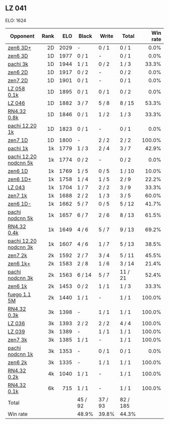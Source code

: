 ## LZ 041 ##

ELO: 1624

Opponent | Rank | ELO | Black | Write | Total | Win rate
---------|-----:|----:|-------|-------|-------|-------:
[zen6 3D+](zen6%203D+.md) | 2D | 2029 | - | 0 / 1 | 0 / 1 | 0.0%
[zen6 3D](zen6%203D.md) | 1D | 1977 | 0 / 1 | - | 0 / 1 | 0.0%
[pachi 3k](pachi%203k.md) | 1D | 1944 | 1 / 1 | 0 / 2 | 1 / 3 | 33.3%
[zen6 2D](zen6%202D.md) | 1D | 1917 | 0 / 2 | - | 0 / 2 | 0.0%
[zen7 2D](zen7%202D.md) | 1D | 1901 | 0 / 1 | - | 0 / 1 | 0.0%
[LZ 058 0.1k](LZ%20058%200.1k.md) | 1D | 1895 | 0 / 1 | 0 / 1 | 0 / 2 | 0.0%
[LZ 046](LZ%20046.md) | 1D | 1882 | 3 / 7 | 5 / 8 | 8 / 15 | 53.3%
[RN4.32 0.8k](RN4.32%200.8k.md) | 1D | 1846 | 0 / 1 | 1 / 2 | 1 / 3 | 33.3%
[pachi 12.20 1k](pachi%2012.20%201k.md) | 1D | 1823 | 0 / 1 | - | 0 / 1 | 0.0%
[zen7 1D](zen7%201D.md) | 1D | 1800 | - | 2 / 2 | 2 / 2 | 100.0%
[pachi 1k](pachi%201k.md) | 1k | 1779 | 1 / 3 | 2 / 4 | 3 / 7 | 42.9%
[pachi 12.20 nodcnn 5k](pachi%2012.20%20nodcnn%205k.md) | 1k | 1774 | 0 / 2 | - | 0 / 2 | 0.0%
[zen6 1D](zen6%201D.md) | 1k | 1769 | 1 / 5 | 0 / 5 | 1 / 10 | 10.0%
[zen6 1D+](zen6%201D+.md) | 1k | 1758 | 1 / 4 | 1 / 5 | 2 / 9 | 22.2%
[LZ 043](LZ%20043.md) | 1k | 1704 | 1 / 7 | 2 / 2 | 3 / 9 | 33.3%
[zen7 1k](zen7%201k.md) | 1k | 1688 | 2 / 2 | 1 / 3 | 3 / 5 | 60.0%
[zen6 1D-](zen6%201D-.md) | 1k | 1662 | 5 / 7 | 0 / 5 | 5 / 12 | 41.7%
[pachi nodcnn 5k](pachi%20nodcnn%205k.md) | 1k | 1657 | 6 / 7 | 2 / 6 | 8 / 13 | 61.5%
[RN4.32 0.4k](RN4.32%200.4k.md) | 1k | 1649 | 4 / 6 | 5 / 7 | 9 / 13 | 69.2%
[pachi 12.20 nodcnn 3k](pachi%2012.20%20nodcnn%203k.md) | 1k | 1607 | 4 / 6 | 1 / 7 | 5 / 13 | 38.5%
[zen7 2k](zen7%202k.md) | 2k | 1592 | 2 / 7 | 3 / 4 | 5 / 11 | 45.5%
[zen6 1k+](zen6%201k+.md) | 2k | 1583 | 2 / 8 | 1 / 6 | 3 / 14 | 21.4%
[pachi nodcnn 3k](pachi%20nodcnn%203k.md) | 2k | 1563 | 6 / 14 | 5 / 7 | 11 / 21 | 52.4%
[zen6 1k](zen6%201k.md) | 2k | 1453 | 0 / 2 | 1 / 1 | 1 / 3 | 33.3%
[fuego 1.1 5M](fuego%201.1%205M.md) | 2k | 1440 | 1 / 1 | - | 1 / 1 | 100.0%
[RN4.32 0.3k](RN4.32%200.3k.md) | 3k | 1398 | - | 1 / 1 | 1 / 1 | 100.0%
[LZ 036](LZ%20036.md) | 3k | 1393 | 2 / 2 | 2 / 2 | 4 / 4 | 100.0%
[LZ 039](LZ%20039.md) | 3k | 1389 | - | 1 / 1 | 1 / 1 | 100.0%
[zen7 3k](zen7%203k.md) | 3k | 1385 | 1 / 1 | - | 1 / 1 | 100.0%
[pachi nodcnn 1k](pachi%20nodcnn%201k.md) | 3k | 1353 | - | 0 / 1 | 0 / 1 | 0.0%
[zen6 2k](zen6%202k.md) | 3k | 1335 | - | 1 / 1 | 1 / 1 | 100.0%
[RN4.32 0.2k](RN4.32%200.2k.md) | 4k | 1040 | 1 / 1 | - | 1 / 1 | 100.0%
[RN4.32 0.1k](RN4.32%200.1k.md) | 6k | 715 | 1 / 1 | - | 1 / 1 | 100.0%
Total | | | 45 / 92 | 37 / 93 | 82 / 185 | 
Win rate| | | 48.9% | 39.8% | 44.3% | 
